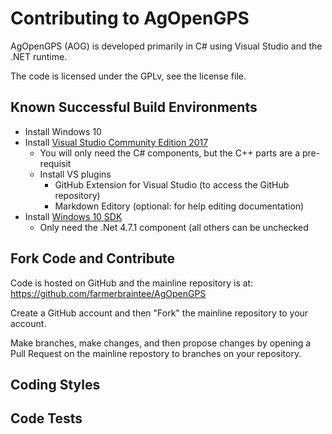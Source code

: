 # Contributing to AgOpenGPS

AgOpenGPS (AOG) is developed primarily in C# using Visual Studio and the .NET runtime.

The code is licensed under the GPLv, see the license file.

## Known Successful Build Environments

- Install Windows 10
- Install [Visual Studio Community Edition 2017](https://imagine.microsoft.com/en-us/Catalog/Product/530)
  - You will only need the C# components, but the C++ parts are a pre-requisit
  - Install VS plugins
    - GitHub Extension for Visual Studio (to access the GitHub repository)
    - Markdown Editory (optional: for help editing documentation)
- Install [Windows 10 SDK](https://developer.microsoft.com/en-US/windows/downloads/windows-10-sdk)
  - Only need the .Net 4.7.1 component (all others can be unchecked

## Fork Code and Contribute

Code is hosted on GitHub and the mainline repository is at: https://github.com/farmerbraintee/AgOpenGPS

Create a GitHub account and then "Fork" the mainline repository to your account.

Make branches, make changes, and then propose changes by opening a Pull Request on the mainline repostory to branches on your repository.

## Coding Styles

## Code Tests